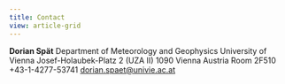 ```yaml
---
title: Contact
view: article-grid
---
```


**Dorian Spät**
Department of Meteorology and Geophysics
University of Vienna
Josef-Holaubek-Platz 2 (UZA II)
1090 Vienna
Austria
Room 2F510
+43-1-4277-53741
dorian.spaet@univie.ac.at
